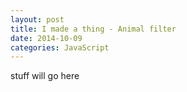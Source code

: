 ```yaml
---
layout: post
title: I made a thing - Animal filter
date: 2014-10-09
categories: JavaScript 
---
```


stuff will go here


